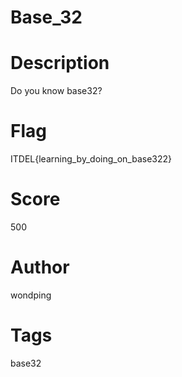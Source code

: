 # Base_32
# Description
Do you know base32?

# Flag
ITDEL{learning_by_doing_on_base322}

# Score
500

# Author
wondping

# Tags
base32